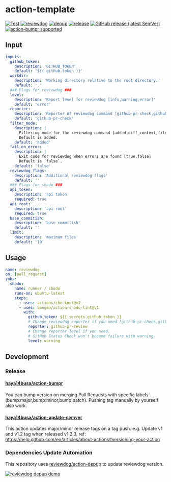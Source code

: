 # action-template

[![Test](https://github.com/Songmu/action-shodo-lint/workflows/Test/badge.svg)](https://github.com/Songmu/action-shodo-lint/actions?query=workflow%3ATest)
[![reviewdog](https://github.com/Songmu/action-shodo-lint/workflows/reviewdog/badge.svg)](https://github.com/Songmu/action-shodo-lint/actions?query=workflow%3Areviewdog)
[![depup](https://github.com/Songmu/action-shodo-lint/workflows/depup/badge.svg)](https://github.com/Songmu/action-shodo-lint/actions?query=workflow%3Adepup)
[![release](https://github.com/Songmu/action-shodo-lint/workflows/release/badge.svg)](https://github.com/Songmu/action-shodo-lint/actions?query=workflow%3Arelease)
[![GitHub release (latest SemVer)](https://img.shields.io/github/v/release/Songmu/action-shodo-lint?logo=github&sort=semver)](https://github.com/Songmu/action-shodo-lint/releases)
[![action-bumpr supported](https://img.shields.io/badge/bumpr-supported-ff69b4?logo=github&link=https://github.com/haya14busa/action-bumpr)](https://github.com/haya14busa/action-bumpr)

## Input

```yaml
inputs:
  github_token:
    description: 'GITHUB_TOKEN'
    default: '${{ github.token }}'
  workdir:
    description: 'Working directory relative to the root directory.'
    default: '.'
  ### Flags for reviewdog ###
  level:
    description: 'Report level for reviewdog [info,warning,error]'
    default: 'error'
  reporter:
    description: 'Reporter of reviewdog command [github-pr-check,github-check,github-pr-review].'
    default: 'github-pr-check'
  filter_mode:
    description: |
      Filtering mode for the reviewdog command [added,diff_context,file,nofilter].
      Default is added.
    default: 'added'
  fail_on_error:
    description: |
      Exit code for reviewdog when errors are found [true,false]
      Default is `false`.
    default: 'false'
  reviewdog_flags:
    description: 'Additional reviewdog flags'
    default: ''
  ### Flags for shodo ###
  api_token:
    description: 'api token'
    required: true
  api_root:
    description: 'api root'
    required: true
  base_commitish:
    description: 'base commitish'
    default: ''
  limit:
    description: 'maximum files'
    default: '10'
```

## Usage
<!-- TODO: update. replace `template` with the linter name -->

```yaml
name: reviewdog
on: [pull_request]
jobs:
  shodo:
    name: runner / shodo
    runs-on: ubuntu-latest
    steps:
      - uses: actions/checkout@v2
      - uses: Songmu/action-shodo-lint@v1
        with:
          github_token: ${{ secrets.github_token }}
          # Change reviewdog reporter if you need [github-pr-check,github-check,github-pr-review].
          reporter: github-pr-review
          # Change reporter level if you need.
          # GitHub Status Check won't become failure with warning.
          level: warning
```

## Development

### Release

#### [haya14busa/action-bumpr](https://github.com/haya14busa/action-bumpr)
You can bump version on merging Pull Requests with specific labels (bump:major,bump:minor,bump:patch).
Pushing tag manually by yourself also work.

#### [haya14busa/action-update-semver](https://github.com/haya14busa/action-update-semver)

This action updates major/minor release tags on a tag push. e.g. Update v1 and v1.2 tag when released v1.2.3.
ref: https://help.github.com/en/articles/about-actions#versioning-your-action

### Dependencies Update Automation
This repository uses [reviewdog/action-depup](https://github.com/reviewdog/action-depup) to update
reviewdog version.

[![reviewdog depup demo](https://user-images.githubusercontent.com/3797062/73154254-170e7500-411a-11ea-8211-912e9de7c936.png)](https://github.com/Songmu/action-shodo-lint/pull/6)
